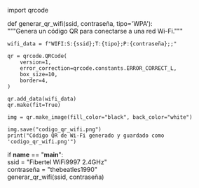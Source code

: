 import qrcode

def generar_qr_wifi(ssid, contraseña, tipo='WPA'):  
    """Genera un código QR para conectarse a una red Wi-Fi."""  
    
    wifi_data = f"WIFI:S:{ssid};T:{tipo};P:{contraseña};;"  

    qr = qrcode.QRCode(  
        version=1,  
        error_correction=qrcode.constants.ERROR_CORRECT_L,  
        box_size=10,  
        border=4,  
    )  
 
    qr.add_data(wifi_data)  
    qr.make(fit=True)  

    img = qr.make_image(fill_color="black", back_color="white")  
 
    img.save("codigo_qr_wifi.png")  
    print("Código QR de Wi-Fi generado y guardado como 'codigo_qr_wifi.png'")  

if __name__ == "__main__":  
    ssid = "Fibertel WiFi9997 2.4GHz"  
    contraseña = "thebeatles1990"  
    generar_qr_wifi(ssid, contraseña)
